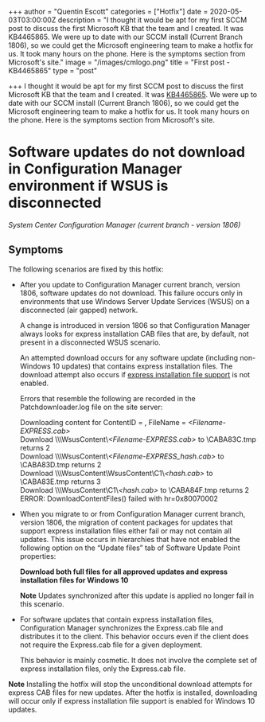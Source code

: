 +++
author = "Quentin Escott"
categories = ["Hotfix"]
date = 2020-05-03T03:00:00Z
description = "I thought it would be apt for my first SCCM post to discuss the first Microsoft KB that the team and I created. It was KB4465865. We were up to date with our SCCM install (Current Branch 1806), so we could get the Microsoft engineering team to make a hotfix for us. It took many hours on the phone. Here is the symptoms section from Microsoft's site."
image = "/images/cmlogo.png"
title = "First post - KB4465865"
type = "post"

+++
I thought it would be apt for my first SCCM post to discuss the first Microsoft KB that the team and I created. It was [KB4465865](https://support.microsoft.com/en-au/help/4465865/software-updates-do-not-download-in-configmgr-if-wsus-is-disconnected). We were up to date with our SCCM install (Current Branch 1806), so we could get the Microsoft engineering team to make a hotfix for us. It took many hours on the phone. Here is the symptoms section from Microsoft's site.

# Software updates do not download in Configuration Manager environment if WSUS is disconnected

_System Center Configuration Manager (current branch - version 1806)_

## Symptoms

The following scenarios are fixed by this hotfix:

* After you update to Configuration Manager current branch, version 1806, software updates do not download. This failure occurs only in environments that use Windows Server Update Services (WSUS) on a disconnected (air gapped) network.  
    
  A change is introduced in version 1806 so that Configuration Manager always looks for express installation CAB files that are, by default, not present in a disconnected WSUS scenario.

  An attempted download occurs for any software update (including non-Windows 10 updates) that contains express installation files. The download attempt also occurs if [express installation file support](https://docs.microsoft.com/sccm/sum/deploy-use/manage-express-installation-files-for-windows-10-updates) is not enabled.

  Errors that resemble the following are recorded in the Patchdownloader.log file on the site server:

  Downloading content for ContentID = _<ContentID>_, FileName = _<Filename-EXPRESS.cab>_  
  Download \\\\_<server>_\\WsusContent\\_<Filename-EXPRESS.cab>_ to _<Temporary Files>_\\CABA83C.tmp returns 2  
  Download \\\\_<server>_\\WsusContent\\_<Filename-EXPRESS_hash.cab>_ to _<Temporary Files>_\\CABA83D.tmp returns 2  
  Download \\\\_<server>_\\WsusContent\\WsusContent\\C1\\_<hash.cab>_ to _<Temporary Files>_\\CABA83E.tmp returns 3  
  Download \\\\_<server>_\\WsusContent\\C1\\_<hash.cab>_ to _<Temporary Files>_\\CABA84F.tmp returns 2  
  ERROR: DownloadContentFiles() failed with hr=0x80070002
* When you migrate to or from Configuration Manager current branch, version 1806, the migration of content packages for updates that support express installation files either fail or may not contain all updates. This issue occurs in hierarchies that have not enabled the following option on the “Update files” tab of Software Update Point properties:

  **Download both full files for all approved updates and express installation files for Windows 10**

  **Note** Updates synchronized after this update is applied no longer fail in this scenario.


* For software updates that contain express installation files, Configuration Manager synchronizes the Express.cab file and distributes it to the client. This behavior occurs even if the client does not require the Express.cab file for a given deployment.  
    
  This behavior is mainly cosmetic. It does not involve the complete set of express installation files, only the Express.cab file.

**Note** Installing the hotfix will stop the unconditional download attempts for express CAB files for new updates. After the hotfix is installed, downloading will occur only if express installation file support is enabled for Windows 10 updates.